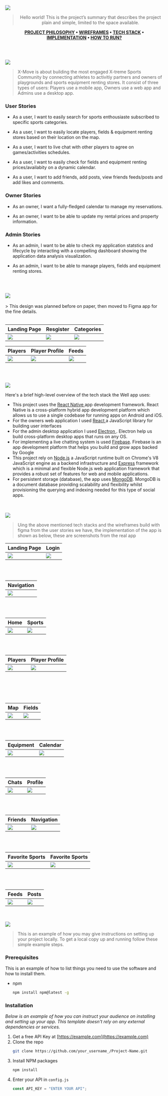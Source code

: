 <img src="./readme/title1.svg"/>

<div align="center">

> Hello world! This is the project’s summary that describes the project plain and simple, limited to the space available.

**[PROJECT PHILOSOPHY](https://github.com/julescript/well_app#-project-philosophy) • [WIREFRAMES](https://github.com/julescript/well_app#-wireframes) • [TECH STACK](https://github.com/julescript/well_app#-tech-stack) • [IMPLEMENTATION](https://github.com/julescript/well_app#-impplementation) • [HOW TO RUN?](https://github.com/julescript/well_app#-how-to-run)**

</div>

<br><br>

<img src="./readme/title2.svg"/>

> X-Move is about building the most engaged X-treme Sports Community by connecting athletes to activitiy partners and owners of playgrounds and sports equipment renting stores. It consist of three types of users: Players use a mobile app, Owners use a web app and Admins use a desktop app.

### User Stories

- As a user, I want to easily search for sports enthousiaste subscribed to specific sports categories.

- As a user, I want to easily locate players, fields & equipment renting stores based on their location on the map.

- As a user, I want to live chat with other players to agree on games/activities schedules.

- As a user, I want to easily check for fields and equipment renting prices/availabity on a dynamic calendar.

- As a user, I want to add friends, add posts, view friends feeds/posts and add likes and comments.

### Owner Stories

- As an owner, I want a fully-fledged calendar to manage my reservations.

- As an owner, I want to be able to update my rental prices and property information.

### Admin Stories

- As an admin, I want to be able to check my application statstics and lifecycle by interacting with a compelling dashboard showing the application data analysis visualization.

- As an admin, I want to be able to manage players, fields and equipment renting stores.

<br><br>

<img src="./readme/title3.svg"/>
<br><br>
> This design was planned before on paper, then moved to Figma app for the fine details.
<br><br>

| Landing Page                  | Resgister                      | Categories                       |
| ----------------------------- | ------------------------------ | -------------------------------- |
| ![](readme/figma/landing.svg) | ![](readme/figma/register.svg) | ![](readme/figma/categories.svg) |

| Players                       | Player Profile                | Feeds                       |
| ----------------------------- | ----------------------------- | --------------------------- |
| ![](readme/figma/players.svg) | ![](readme/figma/Profile.svg) | ![](readme/figma/feeds.svg) |

<br><br>

<img src="./readme/title4.svg"/>

Here's a brief high-level overview of the tech stack the Well app uses:

- This project uses the [React Native ](https://reactnative.dev/)app development framework. React Native is a cross-platform hybrid app development platform which allows us to use a single codebase for running apps on Android and iOS.
- For the owners web application I used [React ](https://reactnative.dev/)a JavaScript library for building user interfaces
- For the admin desktop application I used [Electron ](https://www.electronjs.org/). Electron help us build cross-platform desktop apps that runs on any OS.
- For implementing a live chatting system is used [Firebase](https://firebase.google.com/). Firebase is an app development platform that helps you build and grow apps backed by Google
- This project rely on [Node.js](https://nodejs.org/) a JavaScript runtime built on Chrome's V8 JavaScript engine as a backend infrastructure and [Express](https://expressjs.com/) framework which is a minimal and flexible Node.js web application framework that provides a robust set of features for web and mobile applications.
- For persistent storage (database), the app uses [MongoDB](https://www.mongodb.com/). MongoDB is a document database providing scalability and flexibility whilst provisioning the querying and indexing needed for this type of social apps.

<br><br>
<img src="./readme/title5.svg"/>

> Uing the above mentioned tech stacks and the wireframes build with figma from the user stories we have, the implementation of the app is shown as below, these are screenshots from the real app

| Landing Page                   | Login                        |
| ------------------------------ | ---------------------------- |
| ![](readme/mobile/landing.png) | ![](readme/mobile/login.png) |

<br><br>

| Navigation  
| ------------------------------
| ![](readme/videos/kapwing.gif)

<br><br>

| Home                         | Sports                        |
| ---------------------------- | ----------------------------- |
| ![](readme/mobile/home1.png) | ![](readme/mobile/Sports.png) |

<br><br>

| Players                        | Player Profile                       |
| ------------------------------ | ------------------------------------ |
| ![](readme/mobile/Players.png) | ![](readme/mobile/playerprofile.png) |

<br><br>
<br><br>

| Map                        | Fields                        |
| -------------------------- | ----------------------------- |
| ![](readme/mobile/map.png) | ![](readme/mobile/fields.png) |

<br><br>

| Equipment                        | Calendar                        |
| -------------------------------- | ------------------------------- |
| ![](readme/mobile/equipment.png) | ![](readme/mobile/calendar.png) |

<br><br>

| Chats                        | Profile                        |
| ---------------------------- | ------------------------------ |
| ![](readme/mobile/chats.png) | ![](readme/mobile/profile.png) |

<br><br>

| Friends                        | Navigation                    |
| ------------------------------ | ----------------------------- |
| ![](readme/mobile/friends.png) | ![](readme/mobile/Drawer.png) |

<br><br>

| Favorite Sports                  | Favorite Sports                  |
| -------------------------------- | -------------------------------- |
| ![](readme/mobile/Favorite2.png) | ![](readme/mobile/Favorite1.png) |

<br><br>

| Feeds                           | Posts                        |
| ------------------------------- | ---------------------------- |
| ![](readme/mobile/bestshot.png) | ![](readme/mobile/feeds.png) |

<br><br>
<img src="./readme/title6.svg"/>

> This is an example of how you may give instructions on setting up your project locally.
> To get a local copy up and running follow these simple example steps.

### Prerequisites

This is an example of how to list things you need to use the software and how to install them.

- npm
  ```sh
  npm install npm@latest -g
  ```

### Installation

_Below is an example of how you can instruct your audience on installing and setting up your app. This template doesn't rely on any external dependencies or services._

1. Get a free API Key at [https://example.com](https://example.com)
2. Clone the repo
   ```sh
   git clone https://github.com/your_username_/Project-Name.git
   ```
3. Install NPM packages
   ```sh
   npm install
   ```
4. Enter your API in `config.js`
   ```js
   const API_KEY = "ENTER YOUR API";
   ```
